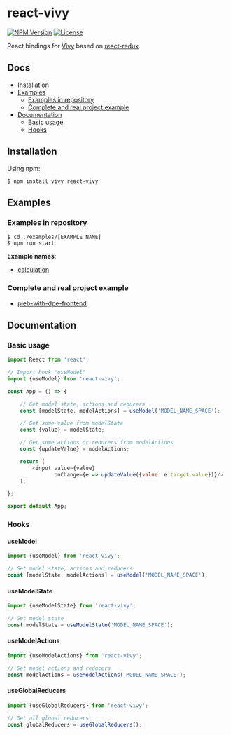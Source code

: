 [npm-image]: https://img.shields.io/npm/v/react-vivy.svg?style=flat-square

[npm-url]: https://npmjs.org/package/react-vivy

[license-image]: https://img.shields.io/npm/l/react-vivy.svg?style=flat-square

[vivy-url]: https://github.com/fatalxiao/vivy

[react-redux-url]: https://github.com/reduxjs/react-redux

[calculation-example-url]: https://github.com/fatalxiao/react-vivy/tree/main/examples/calculation

[pieb-with-dpe-frontend-url]: https://github.com/fatalxiao/pieb-with-dpe-frontend

# react-vivy

[![NPM Version][npm-image]][npm-url]
[![License][license-image]][npm-url]

React bindings for [Vivy][vivy-url] based on [react-redux][react-redux-url].

## Docs

* [Installation](#installation)
* [Examples](#examples)
    * [Examples in repository](#examples-in-repository)
    * [Complete and real project example](#complete-and-real-project-example)
* [Documentation](#documentation)
    * [Basic usage](#basic-usage)
    * [Hooks](#hooks)

## Installation

Using npm:

```shell
$ npm install vivy react-vivy
```

## Examples

### Examples in repository

```shell
$ cd ./examples/[EXAMPLE_NAME]
$ npm run start
```

**Example names**:

* [calculation][calculation-example-url]

### Complete and real project example

* [pieb-with-dpe-frontend][pieb-with-dpe-frontend-url]

## Documentation

### Basic usage

```js
import React from 'react';

// Import hook "useModel"
import {useModel} from 'react-vivy';

const App = () => {

    // Get model state, actions and reducers
    const [modelState, modelActions] = useModel('MODEL_NAME_SPACE');

    // Get some value from modelState
    const {value} = modelState;

    // Get some actions or reducers from modelActions
    const {updateValue} = modelActions;

    return (
        <input value={value}
               onChange={e => updateValue({value: e.target.value})}/>
    );

};

export default App;
```

### Hooks

#### useModel

```js
import {useModel} from 'react-vivy';

// Get model state, actions and reducers
const [modelState, modelActions] = useModel('MODEL_NAME_SPACE');
```

#### useModelState

```js
import {useModelState} from 'react-vivy';

// Get model state
const modelState = useModelState('MODEL_NAME_SPACE');
```

#### useModelActions

```js
import {useModelActions} from 'react-vivy';

// Get model actions and reducers
const modelActions = useModelActions('MODEL_NAME_SPACE');
```

#### useGlobalReducers

```js
import {useGlobalReducers} from 'react-vivy';

// Get all global reducers
const globalReducers = useGlobalReducers();
```
